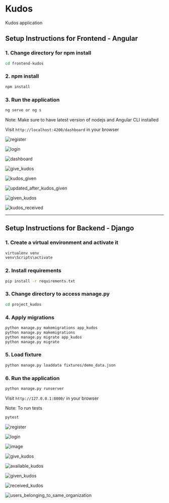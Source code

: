 # Kudos
Kudos application

## Setup Instructions for Frontend - Angular

### 1. Change directory for npm install
```bash
cd frontend-kudos
```

### 2. npm install
```bash
npm install
```

### 3. Run the application
```bash
ng serve or ng s
```

Note: Make sure to have latest version of nodejs and Angular CLI installed

Visit `http://localhost:4200/dashboard` in your browser

![register](https://github.com/user-attachments/assets/f35672b4-5b43-4058-b319-1358f1e28a07)

![login](https://github.com/user-attachments/assets/9d2c9388-e3ad-48da-979e-eb22583562d8)

![dashboard](https://github.com/user-attachments/assets/2e6d6d70-02e3-4d7d-9984-ae6ea14960e1)

![give_kudos](https://github.com/user-attachments/assets/78ba713e-037f-4a7c-977d-d5cd421bca25)

![kudos_given](https://github.com/user-attachments/assets/6cf5fc23-f129-46ff-8a84-87c8fc6ddef1)

![updated_after_kudos_given](https://github.com/user-attachments/assets/546a39d1-562a-4253-acd5-39c1bdd752b4)

![given_kudos](https://github.com/user-attachments/assets/9118515c-8adb-4835-844d-824474305c95)

![kudos_received](https://github.com/user-attachments/assets/91166df0-8a0c-438e-8799-809d02eca1dd)

***

## Setup Instructions for Backend - Django

### 1. Create a virtual environment and activate it
```bash
virtualenv venv
venv\Scripts\activate
```

### 2. Install requirements
```bash
pip install -r requirements.txt
```

### 3. Change directory to access manage.py
```bash
cd project_kudos
```

### 4. Apply migrations
```bash
python manage.py makemigrations app_kudos
python manage.py makemigrations
python manage.py migrate app_kudos
python manage.py migrate
```

### 5. Load fixture
```bash
python manage.py loaddata fixtures/demo_data.json
```

### 6. Run the application
```bash
python manage.py runserver
```

Visit `http://127.0.0.1:8000/` in your browser

Note: To run tests
```bash
pytest
```

![register](https://github.com/user-attachments/assets/de9d73a4-e2cd-44cb-9b2d-a6816234a141)

![login](https://github.com/user-attachments/assets/66a57ac3-4e2d-4ea7-897f-9098ce7d8f2c)

![image](https://github.com/user-attachments/assets/480c6662-e423-40ec-83c8-3fd468bad15e)

![give_kudos](https://github.com/user-attachments/assets/ef8d3d2c-3a55-404f-8a95-5ceb6675c0e4)

![available_kudos](https://github.com/user-attachments/assets/a50a26b4-45b3-4ca8-8f24-591be4b64a8b)

![given_kudos](https://github.com/user-attachments/assets/1505f376-6339-48e8-a274-a074f7aabaf2)

![received_kudos](https://github.com/user-attachments/assets/7841e867-c952-4ff8-84f3-df1bde78e379)

![users_belonging_to_same_organization](https://github.com/user-attachments/assets/54b1b88e-4b30-478a-aaab-427d29eaf860)
